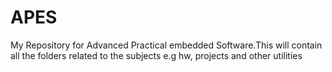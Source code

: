 # APES
My Repository for Advanced Practical embedded Software.This will contain all the folders related to the subjects e.g hw, projects and other utilities

